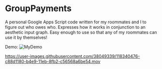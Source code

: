 # GroupPayments
A personal Google Apps Script code written for my roommates and I to figure out who owes who. Expresses how it works in conjunction to an aesthetic input graph. Easy enough to use so that any of my roommates can use it by themselves!

Demo:
![MyDemo](https://user-images.githubusercontent.com/38049339/118340465-c460f400-b4e9-11eb-9926-a6df42bf8596.gif)

https://user-images.githubusercontent.com/38049339/118340476-c88d1180-b4e9-11eb-8fb2-c56568a6be54.mov
